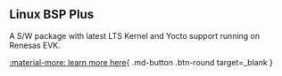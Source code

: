 ## Linux BSP Plus

A S/W package with latest LTS Kernel and Yocto support running on Renesas EVK.

[:material-more: learn more here](https://renesas-rz.github.io/rz_linux_bsp_plus/){ .md-button .btn-round target=_blank }
